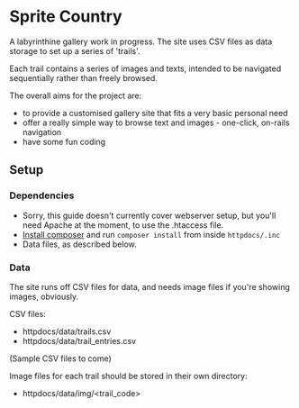 # Sprite Country

A labyrinthine gallery work in progress. The site uses CSV files as data storage to set up a series of 'trails'.

Each trail contains a series of images and texts, intended to be navigated sequentially rather than freely browsed.

The overall aims for the project are:

* to provide a customised gallery site that fits a very basic personal need
* offer a really simple way to browse text and images - one-click, on-rails navigation
* have some fun coding

## Setup

### Dependencies

* Sorry, this guide doesn't currently cover webserver setup, but you'll need Apache at the moment, to use the .htaccess file.
* [Install composer](https://www.hostinger.com/tutorials/how-to-install-composer) and run `composer install` from inside `httpdocs/.inc`
* Data files, as described below.

### Data

The site runs off CSV files for data, and needs image files if you're showing images, obviously.

CSV files:

* httpdocs/data/trails.csv
* httpdocs/data/trail_entries.csv

(Sample CSV files to come)

Image files for each trail should be stored in their own directory:

* httpdocs/data/img/<trail_code>

